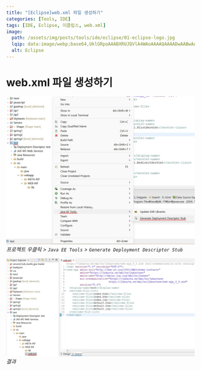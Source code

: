 ```yaml
---
title: "[Eclipse]web.xml 파일 생성하기"
categories: [Tools, IDE]
tags: [IDE, Eclipse, 이클립스, web.xml]
image:
  path: /assets/img/posts/tools/ide/eclipse/01-eclipse-logo.jpg
  lqip: data:image/webp;base64,UklGRpoAAABXRUJQVlA4WAoAAAAQAAAADwAABwAAQUxQSDIAAAARL0AmbZurmr57yyIiqE8oiG0bejIYEQTgqiDA9vqnsUSI6H+oAERp2HZ65qP/VIAWAFZQOCBCAAAA8AEAnQEqEAAIAAVAfCWkAALp8sF8rgRgAP7o9FDvMCkMde9PK7euH5M1m6VWoDXf2FkP3BqV0ZYbO6NA/VFIAAAA
  alt: Eclipse
---
```


# web.xml 파일 생성하기

![01-generate-web.xml](/assets/img/posts/tools/ide/eclipse/generate-web.xml/01-generate-web.xml.jpg)
*프로젝트 우클릭 > `Java EE Tools` > `Generate Deployment Descriptor Stub`*

![02-result](/assets/img/posts/tools/ide/eclipse/generate-web.xml/02-result.jpg)
*결과*
